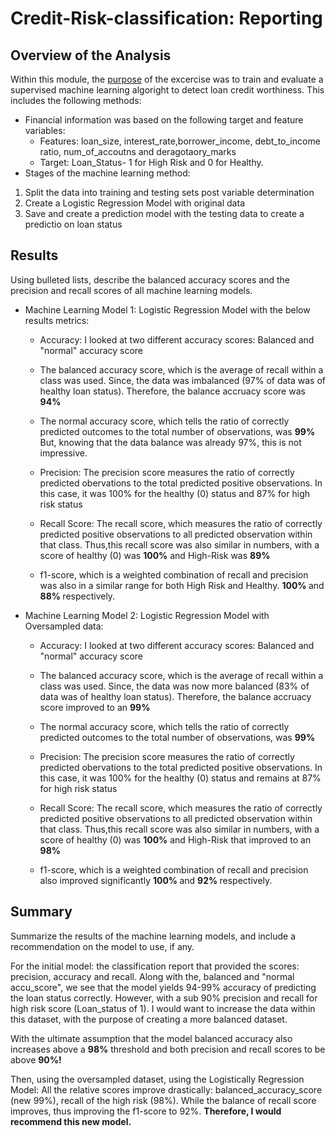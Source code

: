 # Credit-Risk-classification: Reporting

## Overview of the Analysis
Within this module, the <ins>purpose</ins> of the excercise was to train and evaluate a supervised machine learning algoright to detect loan credit worthiness. This includes the following methods:

* Financial information was based on the following  target and feature variables:
  * Features: loan_size, interest_rate,borrower_income, debt_to_income ratio, num_of_accoutns and deragotaory_marks
  * Target:  Loan_Status- 1 for High Risk and 0 for Healthy.
* Stages of the machine learning method:
1. Split the data into training and testing sets post variable determination
2. Create a Logistic Regression Model with original data
3. Save and create a prediction model with the testing data to create a predictio on loan status


## Results

Using bulleted lists, describe the balanced accuracy scores and the precision and recall scores of all machine learning models.

* Machine Learning Model 1: Logistic Regression Model with the below results metrics:
  * Accuracy: I looked at two different accuracy scores: Balanced and "normal" accuracy score
   * The balanced accuracy score, which is the average of recall within a class was used. Since, the data was imbalanced (97% of data was of healthy loan status). Therefore, the balance accruacy score was <b>94%</b>
 
   * The normal accuracy score, which tells the ratio of correctly predicted outcomes to the total number of observations, was <b>99% </b> <br>
 But, knowing that the data balance was already 97%, this is not impressive.<br>
  * Precision: The precision score measures the ratio of correctly predicted obervations to the total predicted positive observations. In this case, it was 100% for the healthy (0) status and 87% for high risk status
  * Recall Score: The recall score, which measures the ratio of correctly predicted positive observations to all predicted observation within that class. Thus,this recall score was also similar in numbers, with a score of healthy (0) was <b>100%</b> and High-Risk was <b>89%</b>
  * f1-score, which is a weighted combination of recall and precision was also in a similar range for both High Risk and Healthy. <b>100% </b> and <b>88% </b> respectively.

* Machine Learning Model 2: Logistic Regression Model with Oversampled data:
  * Accuracy: I looked at two different accuracy scores: Balanced and "normal" accuracy score
   * The balanced accuracy score, which is the average of recall within a class was used. Since, the data was now more balanced (83% of data was of healthy loan status). Therefore, the balance accruacy score improved to an <b>99%</b>
 
   * The normal accuracy score, which tells the ratio of correctly predicted outcomes to the total number of observations, was <b>99% </b> <br>
  * Precision: The precision score measures the ratio of correctly predicted obervations to the total predicted positive observations. In this case, it was 100% for the healthy (0) status and remains at 87% for high risk status
  * Recall Score: The recall score, which measures the ratio of correctly predicted positive observations to all predicted observation within that class. Thus,this recall score was also similar in numbers, with a score of healthy (0) was <b>100%</b> and High-Risk that improved to an <b>98%</b>
  * f1-score, which is a weighted combination of recall and precision also improved significantly <b>100% </b> and <b>92% </b> respectively.

## Summary

Summarize the results of the machine learning models, and include a recommendation on the model to use, if any. 

For the initial model: the classification report that provided the scores: precision, accuracy and recall. Along with the, balanced and "normal accu_score", we see that the model yields 94-99% accuracy of predicting the loan status correctly. However, with a sub 90% precision and recall for high risk score (Loan_status of 1). I would want to increase the data within this dataset, with the purpose of creating a more balanced dataset.

With the ultimate assumption that the model balanced accuracy also increases above a <b>98%</b> threshold and both precision and recall scores to be above <b>90%!</b>

Then, using the oversampled dataset, using the Logistically Regression Model: All the relative scores improve drastically:
balanced_accuracy_score (new 99%), recall of the high risk (98%). While the balance of recall score improves, thus improving the f1-score to 92%.
**Therefore, I would recommend this new model.**

